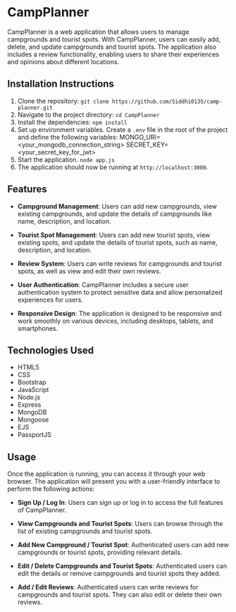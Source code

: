 # CampPlanner

CampPlanner is a web application that allows users to manage campgrounds and tourist spots. With CampPlanner, users can easily add, delete, and update campgrounds and tourist spots. The application also includes a review functionality, enabling users to share their experiences and opinions about different locations.


## Installation Instructions

1. Clone the repository: `git clone https://github.com/Siddhi0135/camp-planner.git`
2. Navigate to the project directory: `cd CampPlanner`
3. Install the dependencies: `npm install`
4. Set up environment variables. Create a `.env` file in the root of the project and define the following variables: MONGO_URI=<your_mongodb_connection_string>
SECRET_KEY=<your_secret_key_for_jwt>
5. Start the application. `node app.js`
6. The application should now be running at `http://localhost:3000`.

## Features

- **Campground Management**: Users can add new campgrounds, view existing campgrounds, and update the details of campgrounds like name, description, and location.

- **Tourist Spot Management**: Users can add new tourist spots, view existing spots, and update the details of tourist spots, such as name, description, and location.

- **Review System**: Users can write reviews for campgrounds and tourist spots, as well as view and edit their own reviews.

- **User Authentication**: CampPlanner includes a secure user authentication system to protect sensitive data and allow personalized experiences for users.

- **Responsive Design**: The application is designed to be responsive and work smoothly on various devices, including desktops, tablets, and smartphones.



## Technologies Used

- HTML5
- CSS
- Bootstrap 
- JavaScript
- Node.js
- Express
- MongoDB
- Mongoose
- EJS
- PassportJS

## Usage

Once the application is running, you can access it through your web browser. The application will present you with a user-friendly interface to perform the following actions:

- **Sign Up / Log In**: Users can sign up or log in to access the full features of CampPlanner.

- **View Campgrounds and Tourist Spots**: Users can browse through the list of existing campgrounds and tourist spots.

- **Add New Campground / Tourist Spot**: Authenticated users can add new campgrounds or tourist spots, providing relevant details.

- **Edit / Delete Campgrounds and Tourist Spots**: Authenticated users can edit the details or remove campgrounds and tourist spots they added.

- **Add / Edit Reviews**: Authenticated users can write reviews for campgrounds and tourist spots. They can also edit or delete their own reviews.



